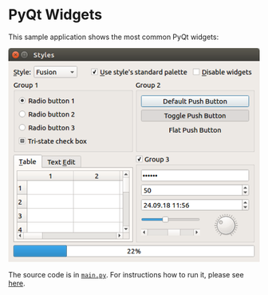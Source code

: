 # PyQt Widgets

This sample application shows the most common PyQt widgets:

![PyQt widgets screenshot](pyqt-widgets.png)

The source code is in [`main.py`](main.py). For instructions how to run it, please see [here](/1mh/pyqt-examples#running-the-examples).
